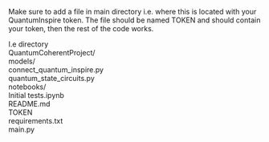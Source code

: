 Make sure to add a file in main directory i.e. where this is located with your QuantumInspire token.
The file should be named TOKEN and should contain your token, then the rest of the code works.

I.e directory <br>
QuantumCoherentProject/<br>
    models/<br>
        connect_quantum_inspire.py<br>
        quantum_state_circuits.py<br>
    notebooks/<br>
        Initial tests.ipynb<br>
    README.md<br>
    TOKEN<br>
    requirements.txt<br>
    main.py<br>